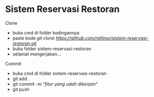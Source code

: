 # Sistem Reservasi Restoran

Clone
- buka cmd di folder kodingannya
- paste kode _git clone https://github.com/rafiinur/sistem-reservasi-restoran.git_
- buka folder sistem-reservasi-restoran
- selamat mengerjakan...

Commit
- buka cmd di folder sistem-reservasi-restoran
- git add .
- git commit -m "_fitur yang udah dikerjain_"
- git push 
